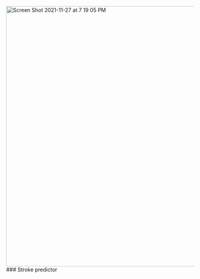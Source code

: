 <img width="700" alt="Screen Shot 2021-11-27 at 7 19 05 PM" src="https://user-images.githubusercontent.com/83081310/143724214-f9c48d84-96bd-45b9-9d79-ed9c18584fe8.png">
### Stroke predictor
